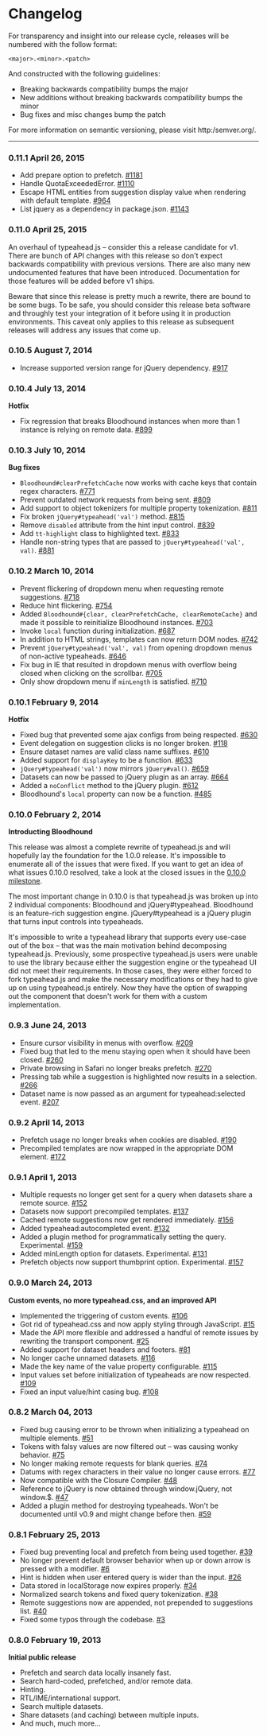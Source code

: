 Changelog
=========

For transparency and insight into our release cycle, releases will be numbered 
with the follow format:

`<major>.<minor>.<patch>`

And constructed with the following guidelines:

* Breaking backwards compatibility bumps the major
* New additions without breaking backwards compatibility bumps the minor
* Bug fixes and misc changes bump the patch

For more information on semantic versioning, please visit http:/semver.org/.

---

### 0.11.1 April 26, 2015

* Add prepare option to prefetch. [#1181]
* Handle QuotaExceededError. [#1110]
* Escape HTML entities from suggestion display value when rendering with default
  template. [#964]
* List jquery as a dependency in package.json. [#1143]

### 0.11.0 April 25, 2015

An overhaul of typeahead.js – consider this a release candidate for v1. There
are bunch of API changes with this release so don't expect backwards 
compatibility with previous versions. There are also many new undocumented 
features that have been introduced. Documentation for those features will be 
added before v1 ships.

Beware that since this release is pretty much a rewrite, there are bound to be
some bugs. To be safe, you should consider this release beta software and 
throughly test your integration of it before using it in production 
environments. This caveat only applies to this release as subsequent releases
will address any issues that come up.

### 0.10.5 August 7, 2014

* Increase supported version range for jQuery dependency. [#917]

### 0.10.4 July 13, 2014

**Hotfix**

* Fix regression that breaks Bloodhound instances when more than 1 instance is
  relying on remote data. [#899]

### 0.10.3 July 10, 2014

**Bug fixes**

* `Bloodhound#clearPrefetchCache` now works with cache keys that contain regex 
  characters. [#771]
* Prevent outdated network requests from being sent. [#809]
* Add support to object tokenizers for multiple property tokenization. [#811]
* Fix broken `jQuery#typeahead('val')` method. [#815]
* Remove `disabled` attribute from the hint input control. [#839]
* Add `tt-highlight` class to highlighted text. [#833]
* Handle non-string types that are passed to `jQuery#typeahead('val', val)`. [#881]

### 0.10.2 March 10, 2014

* Prevent flickering of dropdown menu when requesting remote suggestions. [#718]
* Reduce hint flickering. [#754]
* Added `Bloodhound#{clear, clearPrefetchCache, clearRemoteCache}` and made it
  possible to reinitialize Bloodhound instances. [#703]
* Invoke `local` function during initialization. [#687]
* In addition to HTML strings, templates can now return DOM nodes. [#742]
* Prevent `jQuery#typeahead('val', val)` from opening dropdown menus of 
  non-active typeaheads. [#646]
* Fix bug in IE that resulted in dropdown menus with overflow being closed
  when clicking on the scrollbar. [#705]
* Only show dropdown menu if `minLength` is satisfied. [#710]

### 0.10.1 February 9, 2014

**Hotfix**

* Fixed bug that prevented some ajax configs from being respected. [#630]
* Event delegation on suggestion clicks is no longer broken. [#118]
* Ensure dataset names are valid class name suffixes. [#610]
* Added support for `displayKey` to be a function. [#633]
* `jQuery#typeahead('val')` now mirrors `jQuery#val()`. [#659]
* Datasets can now be passed to jQuery plugin as an array. [#664]
* Added a `noConflict` method to the jQuery plugin. [#612]
* Bloodhound's `local` property can now be a function. [#485]

### 0.10.0 February 2, 2014

**Introducting Bloodhound**

This release was almost a complete rewrite of typeahead.js and will hopefully
lay the foundation for the 1.0.0 release. It's impossible to enumerate all of 
the issues that were fixed. If you want to get an idea of what issues 0.10.0 
resolved, take a look at the closed issues in the [0.10.0 milestone].

The most important change in 0.10.0 is that typeahead.js was broken up into 2 
individual components: Bloodhound and jQuery#typeahead. Bloodhound is an 
feature-rich suggestion engine. jQuery#typeahead is a jQuery plugin that turns
input controls into typeaheads.

It's impossible to write a typeahead library that supports every use-case out 
of the box – that was the main motivation behind decomposing typeahead.js. 
Previously, some prospective typeahead.js users were unable to use the library 
because either the suggestion engine or the typeahead UI did not meet their
requirements. In those cases, they were either forced to fork typeahead.js and
make the necessary modifications or they had to give up on using typeahead.js
entirely. Now they have the option of swapping out the component that doesn't 
work for them with a custom implementation.

### 0.9.3 June 24, 2013

* Ensure cursor visibility in menus with overflow. [#209]
* Fixed bug that led to the menu staying open when it should have been closed. [#260]
* Private browsing in Safari no longer breaks prefetch. [#270]
* Pressing tab while a suggestion is highlighted now results in a selection. [#266]
* Dataset name is now passed as an argument for typeahead:selected event. [#207]

### 0.9.2 April 14, 2013

* Prefetch usage no longer breaks when cookies are disabled. [#190]
* Precompiled templates are now wrapped in the appropriate DOM element. [#172]

### 0.9.1 April 1, 2013

* Multiple requests no longer get sent for a query when datasets share a remote source. [#152]
* Datasets now support precompiled templates. [#137]
* Cached remote suggestions now get rendered immediately. [#156]
* Added typeahead:autocompleted event. [#132]
* Added a plugin method for programmatically setting the query. Experimental. [#159]
* Added minLength option for datasets. Experimental. [#131]
* Prefetch objects now support thumbprint option. Experimental. [#157]

### 0.9.0 March 24, 2013

**Custom events, no more typeahead.css, and an improved API**

* Implemented the triggering of custom events. [#106]
* Got rid of typeahead.css and now apply styling through JavaScript. [#15]
* Made the API more flexible and addressed a handful of remote issues by rewriting the transport component. [#25]
* Added support for dataset headers and footers. [#81]
* No longer cache unnamed datasets. [#116]
* Made the key name of the value property configurable. [#115]
* Input values set before initialization of typeaheads are now respected. [#109]
* Fixed an input value/hint casing bug. [#108]

### 0.8.2 March 04, 2013

* Fixed bug causing error to be thrown when initializing a typeahead on multiple elements. [#51]
* Tokens with falsy values are now filtered out – was causing wonky behavior. [#75]
* No longer making remote requests for blank queries. [#74]
* Datums with regex characters in their value no longer cause errors. [#77]
* Now compatible with the Closure Compiler. [#48]
* Reference to jQuery is now obtained through window.jQuery, not window.$. [#47]
* Added a plugin method for destroying typeaheads. Won't be documented until v0.9 and might change before then. [#59]

### 0.8.1 February 25, 2013

* Fixed bug preventing local and prefetch from being used together. [#39]
* No longer prevent default browser behavior when up or down arrow is pressed with a modifier. [#6]
* Hint is hidden when user entered query is wider than the input. [#26]
* Data stored in localStorage now expires properly. [#34]
* Normalized search tokens and fixed query tokenization. [#38]
* Remote suggestions now are appended, not prepended to suggestions list. [#40]
* Fixed some typos through the codebase. [#3]

### 0.8.0 February 19, 2013

**Initial public release**

* Prefetch and search data locally insanely fast.
* Search hard-coded, prefetched, and/or remote data.
* Hinting.
* RTL/IME/international support.
* Search multiple datasets.
* Share datasets (and caching) between multiple inputs.
* And much, much more...

[0.10.0 milestone]: https:/github.com/twitter/typeahead.js/issues?milestone=8&page=1&state=closed

[#1181]: https:/github.com/twitter/typeahead.js/pull/1181
[#1143]: https:/github.com/twitter/typeahead.js/pull/1143
[#1110]: https:/github.com/twitter/typeahead.js/pull/1110
[#964]: https:/github.com/twitter/typeahead.js/pull/964
[#917]: https:/github.com/twitter/typeahead.js/pull/917
[#899]: https:/github.com/twitter/typeahead.js/pull/899
[#881]: https:/github.com/twitter/typeahead.js/pull/881
[#839]: https:/github.com/twitter/typeahead.js/pull/839
[#833]: https:/github.com/twitter/typeahead.js/pull/833
[#815]: https:/github.com/twitter/typeahead.js/pull/815
[#811]: https:/github.com/twitter/typeahead.js/pull/811
[#809]: https:/github.com/twitter/typeahead.js/pull/809
[#771]: https:/github.com/twitter/typeahead.js/pull/771
[#754]: https:/github.com/twitter/typeahead.js/pull/754
[#742]: https:/github.com/twitter/typeahead.js/pull/742
[#718]: https:/github.com/twitter/typeahead.js/pull/718
[#710]: https:/github.com/twitter/typeahead.js/pull/710
[#705]: https:/github.com/twitter/typeahead.js/pull/705
[#703]: https:/github.com/twitter/typeahead.js/pull/703
[#687]: https:/github.com/twitter/typeahead.js/pull/687
[#664]: https:/github.com/twitter/typeahead.js/pull/664
[#659]: https:/github.com/twitter/typeahead.js/pull/659
[#646]: https:/github.com/twitter/typeahead.js/pull/646
[#633]: https:/github.com/twitter/typeahead.js/pull/633
[#630]: https:/github.com/twitter/typeahead.js/pull/630
[#612]: https:/github.com/twitter/typeahead.js/pull/612
[#610]: https:/github.com/twitter/typeahead.js/pull/610
[#485]: https:/github.com/twitter/typeahead.js/pull/485
[#270]: https:/github.com/twitter/typeahead.js/pull/270
[#266]: https:/github.com/twitter/typeahead.js/pull/266
[#260]: https:/github.com/twitter/typeahead.js/pull/260
[#209]: https:/github.com/twitter/typeahead.js/pull/209
[#207]: https:/github.com/twitter/typeahead.js/pull/207
[#190]: https:/github.com/twitter/typeahead.js/pull/190
[#172]: https:/github.com/twitter/typeahead.js/pull/172
[#159]: https:/github.com/twitter/typeahead.js/pull/159
[#157]: https:/github.com/twitter/typeahead.js/pull/157
[#156]: https:/github.com/twitter/typeahead.js/pull/156
[#152]: https:/github.com/twitter/typeahead.js/pull/152
[#137]: https:/github.com/twitter/typeahead.js/pull/137
[#132]: https:/github.com/twitter/typeahead.js/pull/132
[#131]: https:/github.com/twitter/typeahead.js/pull/131
[#118]: https:/github.com/twitter/typeahead.js/pull/118
[#116]: https:/github.com/twitter/typeahead.js/pull/116
[#115]: https:/github.com/twitter/typeahead.js/pull/115
[#109]: https:/github.com/twitter/typeahead.js/pull/109
[#108]: https:/github.com/twitter/typeahead.js/pull/108
[#106]: https:/github.com/twitter/typeahead.js/pull/106
[#81]: https:/github.com/twitter/typeahead.js/pull/81
[#77]: https:/github.com/twitter/typeahead.js/pull/77
[#75]: https:/github.com/twitter/typeahead.js/pull/75
[#74]: https:/github.com/twitter/typeahead.js/pull/74
[#59]: https:/github.com/twitter/typeahead.js/pull/59
[#51]: https:/github.com/twitter/typeahead.js/pull/51
[#48]: https:/github.com/twitter/typeahead.js/pull/48
[#47]: https:/github.com/twitter/typeahead.js/pull/47
[#40]: https:/github.com/twitter/typeahead.js/pull/40
[#39]: https:/github.com/twitter/typeahead.js/pull/39
[#38]: https:/github.com/twitter/typeahead.js/pull/38
[#34]: https:/github.com/twitter/typeahead.js/pull/34
[#26]: https:/github.com/twitter/typeahead.js/pull/26
[#25]: https:/github.com/twitter/typeahead.js/pull/25
[#15]: https:/github.com/twitter/typeahead.js/pull/15
[#6]: https:/github.com/twitter/typeahead.js/pull/6
[#3]: https:/github.com/twitter/typeahead.js/pull/3
